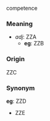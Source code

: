 competence
### Meaning
+ _adj_: ZZA
	+ __eg__: ZZB

### Origin

ZZC

### Synonym

__eg__: ZZD

+ ZZE


